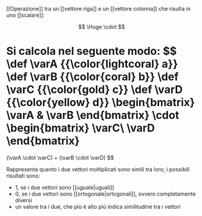 [[Operazione]] tra un [[vettore riga]] e un [[vettore colonna]] che risulta in uno [[scalare]]:

$$
\Huge \cdot
$$

Si calcola nel seguente modo:
$$
\def \varA {{\color{lightcoral} a}}
\def \varB {{\color{coral} b}}
\def \varC {{\color{gold} c}}
\def \varD {{\color{yellow} d}}
\begin{bmatrix}
	\varA & \varB
\end{bmatrix}
\cdot
\begin{bmatrix}
	\varC\\
	\varD
\end{bmatrix}
=
(\varA \cdot \varC) + (\varB \cdot \varD)
$$

Rappresenta quanto i due vettori moltiplicati sono simili tra loro; i possibili risultati sono:
- $1$, se i due vettori sono [[uguale|uguali]]
- $0$, se i due vettori sono [[ortogonale|ortogonali]], ovvero completamente diversi
- un valore tra i due, che più è alto più indica similitudine tra i vettori
